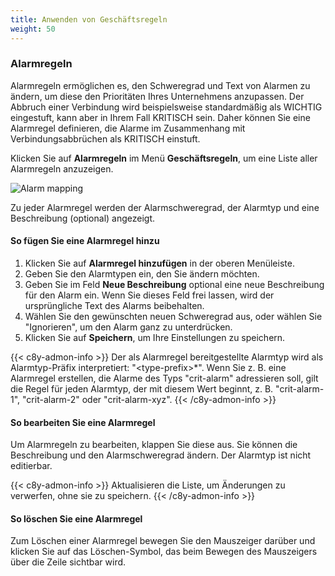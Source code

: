 ```yaml
---
title: Anwenden von Geschäftsregeln
weight: 50
---
```


<a name="reprio-alarms"></a>
### Alarmregeln

Alarmregeln ermöglichen es, den Schweregrad und Text von Alarmen zu ändern, um diese den Prioritäten Ihres Unternehmens anzupassen. Der Abbruch einer Verbindung wird beispielsweise standardmäßig als WICHTIG eingestuft, kann aber in Ihrem Fall KRITISCH sein. Daher können Sie eine Alarmregel definieren, die Alarme im Zusammenhang mit Verbindungsabbrüchen als KRITISCH einstuft.

Klicken Sie auf **Alarmregeln** im Menü **Geschäftsregeln**, um eine Liste aller Alarmregeln anzuzeigen.

<img src="/images/benutzerhandbuch/Administration/admin-alarm-mapping.png" alt="Alarm mapping">

Zu jeder Alarmregel werden der Alarmschweregrad, der Alarmtyp und eine Beschreibung (optional) angezeigt.

<a name="add-alarm-mapping"></a>
#### So fügen Sie eine Alarmregel hinzu

1. Klicken Sie auf **Alarmregel hinzufügen** in der oberen Menüleiste.
2. Geben Sie den Alarmtypen ein, den Sie ändern möchten.
3. Geben Sie im Feld **Neue Beschreibung** optional eine neue Beschreibung für den Alarm ein. Wenn Sie dieses Feld frei lassen, wird der ursprüngliche Text des Alarms beibehalten.
4. Wählen Sie den gewünschten neuen Schweregrad aus, oder wählen Sie "Ignorieren", um den Alarm ganz zu unterdrücken.
5. Klicken Sie auf **Speichern**, um Ihre Einstellungen zu speichern.

{{< c8y-admon-info >}}
Der als Alarmregel bereitgestellte Alarmtyp wird als Alarmtyp-Präfix interpretiert: &quot;&#60;type-prefix&#62;*&quot;. Wenn Sie z. B. eine Alarmregel erstellen, die Alarme des Typs &quot;crit-alarm&quot; adressieren soll, gilt die Regel für jeden Alarmtyp, der mit diesem Wert beginnt, z. B. &quot;crit-alarm-1&quot;, &quot;crit-alarm-2&quot; oder &quot;crit-alarm-xyz&quot;.
{{< /c8y-admon-info >}}

#### So bearbeiten Sie eine Alarmregel

Um Alarmregeln zu bearbeiten, klappen Sie diese aus. Sie können die Beschreibung und den Alarmschweregrad ändern. Der Alarmtyp ist nicht editierbar.

{{< c8y-admon-info >}}
Aktualisieren die Liste, um Änderungen zu verwerfen, ohne sie zu speichern.
{{< /c8y-admon-info >}}

#### So löschen Sie eine Alarmregel

Zum Löschen einer Alarmregel bewegen Sie den Mauszeiger darüber und klicken Sie auf das Löschen-Symbol, das beim Bewegen des Mauszeigers über die Zeile sichtbar wird.